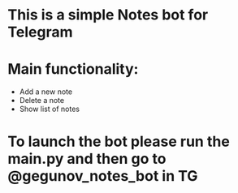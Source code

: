 # This is a simple Notes bot for Telegram
# Main functionality:
  - Add a new note
  - Delete a note
  - Show list of notes
# To launch the bot please run the main.py and then go to @gegunov_notes_bot in TG
